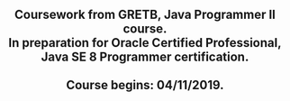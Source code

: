<h2 align="center">
  Coursework from GRETB, Java Programmer II course. 
  <br />
  In preparation for Oracle Certified Professional, Java SE 8 Programmer certification.
  <br />
  <br />
  Course begins: 04/11/2019.
</h2>
